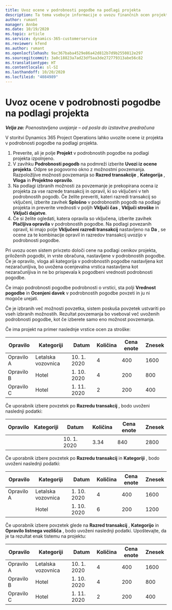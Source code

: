 ```yaml
---
title: Uvoz ocene v podrobnosti pogodbe na podlagi projekta
description: Ta tema vsebuje informacije o uvozu finančnih ocen projekta v podrobnosti pogodbe.
author: rumant
manager: Annbe
ms.date: 10/19/2020
ms.topic: article
ms.service: dynamics-365-customerservice
ms.reviewer: kfend
ms.author: rumant
ms.openlocfilehash: 9ac367baba4529e86a42d812b7d9b2550812e297
ms.sourcegitcommit: 3a0c18823a7ad23df5aa3de272779313abe56c82
ms.translationtype: HT
ms.contentlocale: sl-SI
ms.lasthandoff: 10/20/2020
ms.locfileid: "4084989"
---
```

# <a name="importing-an-estimate-to-a-project-based-contract-line"></a>Uvoz ocene v podrobnosti pogodbe na podlagi projekta

_**Velja za:** Poenostavljeno uvajanje – od posla do izstavitve predračuna_

V storitvi Dynamics 365 Project Operations lahko uvozite ocene iz projekta v podrobnosti pogodbe na podlagi projekta.

1. Preverite, ali je polje **Projekt** v podrobnostih pogodbe na podlagi projekta izpolnjeno.
2. V zavihku **Podrobnosti pogodb** na podmreži izberite **Uvozi iz ocene projekta**. Odpre se pogovorno okno z možnostmi povzemanja. Razpoložljive možnosti povzemanja so **Razred transakcije** , **Kategorija** , **Vloga** in **Projektno opravilo**.
3. Na podlagi izbranih možnosti za povzemanje je prekopirana ocena iz projekta za vse razrede transakcij in opravil, ki so vključeni v teh podrobnostih pogodb. Če želite preveriti, kateri razredi transakcij so vključeni, izberite zavihek **Splošno** v podrobnostih pogodb na podlagi projekta in preverite vrednosti v poljih **Vključi čas** , **Vključi stroške** in **Vključi dajatve**. 
4. Če si želite ogledati, katera opravila so vključena, izberite zavihek **Plačljiva opravila** v podrobnostih pogodbe. Na podlagi povezanih opravil, ki imajo polje **Vključeni razredi transakcij** nastavljeno na **Da** , se ocene za te kombinacije opravil in razredov transakcij uvozijo v podrobnosti pogodbe.

Pri uvozu ocen sistem privzeto določi cene na podlagi cenikov projekta, priloženih pogodbi, in vrste obračuna, nastavljene v podrobnostih pogodbe. Če je opravilo, vloga ali kategorija v podrobnostih pogodbe nastavljena kot nezaračunljiva, bo uvožena ocenjevalna vrstica nastavljena kot nezaračunljiva in ne bo prispevala k pogodbeni vrednosti podrobnosti pogodbe.

Če imajo podrobnosti pogodbe podrobnosti o vrstici, sta polji **Vrednost pogodbe** in **Ocenjeni davek** v podrobnostih pogodbe povzeti in ju ni mogoče urejati.

Če je izbranih več možnosti povzetka, sistem poskuša povzetek ustvariti po vseh izbranih možnostih. Rezultat povzemanja bo vseboval več uvoženih podrobnosti pogodbe, kot če izberete samo eno možnost povzemanja.

Če ima projekt na primer naslednje vrstice ocen za stroške:

| Opravilo | Kategoriji | Datum | Količina | Cena enote | Znesek |
| --- | --- | --- | --- | --- | --- |
| Opravilo A | Letalska vozovnica | 10. 1. 2020 | 4 | 400 | 1600 |
| Opravilo B | Hotel | 1. 10. 2020 | 4 | 200 | 800 |
| Opravilo C | Hotel | 1. 11. 2020 | 2 | 200 | 400 |

Če uporabnik izbere povzetek po **Razredu transakcij** , bodo uvoženi naslednji podatki:

| Opravilo | Kategoriji | Datum | Količina | Cena enote | Znesek |
| --- | --- | --- | --- | --- | --- |
| &nbsp; | &nbsp; | 10. 1. 2020 | 3.34 | 840 | 2800 |

Če uporabnik izbere povzetek po **Razredu transakcij** in **Kategoriji** , bodo uvoženi naslednji podatki:

| Opravilo | Kategoriji | Datum | Količina | Cena enote | Znesek |
| --- | --- | --- | --- | --- | --- |
| Opravilo A | Letalska vozovnica | 1. 10. 2020 | 4 | 400 | 1600 |
| &nbsp;| Hotel | 1. 10. 2020 | 6 | 200 | 1200 |

Če uporabnik izbere povzetek glede na **Razred transakcij** , **Kategorijo** in **Opravilo listnega vozlišča** , bodo uvoženi naslednji podatki. Upoštevajte, da je ta rezultat enak tistemu na projektu:

| Opravilo | Kategoriji | Datum | Količina | Cena enote | Znesek |
| --- | --- | --- | --- | --- | --- |
| Opravilo A | Letalska vozovnica | 10. 1. 2020 | 4 | 400 | 1600 |
| Opravilo B | Hotel | 1. 10. 2020 | 4 | 200 | 800 |
| Opravilo C | Hotel | 1. 11. 2020 | 2 | 200 | 400 |
